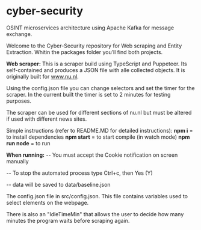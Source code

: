 # cyber-security
OSINT microservices architecture using Apache Kafka for message exchange.

Welcome to the Cyber-Security repository for Web scraping and Entity Extraction. Whitin the packages folder you’ll find both projects.

**Web scraper:**
This is a scraper build using TypeScript and Puppeteer. Its self-contained and produces a JSON file with alle collected objects. 
It is originally built for www.nu.nl.

Using the config.json file you can change selectors and set the timer for the scraper. In the current built the timer is set to 2 minutes for testing purposes. 

The scraper can be used for different sections of nu.nl but must be altered if used with different news sites.

Simple instructions (refer to README.MD for detailed instructions):
**npm i** 		=	to install dependencies 
**npm start** 	=	to start compile (in watch mode)
**npm run node** 	=	to run

**When running:**
-- You must accept the Cookie notification on screen manually 

-- To stop the automated process type Ctrl+c, then Yes (Y)

-- data will be saved to data/baseline.json

The config.json file in src/config.json. This file contains variables used to select elements on the webpage.

There is also an "IdleTimeMin" that allows the user to decide how many minutes the program waits before scraping again.

